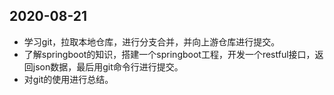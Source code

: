 ##  2020-08-21

- 学习git，拉取本地仓库，进行分支合并，并向上游仓库进行提交。
- 了解springboot的知识，搭建一个springboot工程，开发一个restful接口，返回json数据，最后用git命令行进行提交。
- 对git的使用进行总结。

